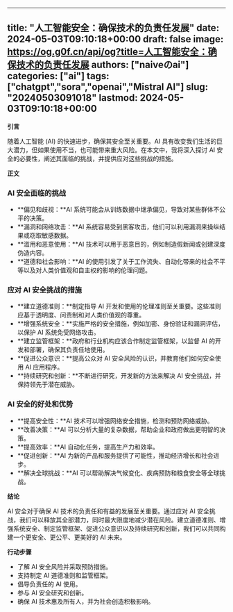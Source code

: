 
---
title: "人工智能安全：确保技术的负责任发展"
date: 2024-05-03T09:10:18+00:00
draft: false
image: https://og.g0f.cn/api/og?title=人工智能安全：确保技术的负责任发展
authors: ["naiveのai"]
categories: ["ai"]
tags: ["chatgpt","sora","openai","Mistral AI"]
slug: "20240503091018"
lastmod: 2024-05-03T09:10:18+00:00
---
**引言**

随着人工智能 (AI) 的快速进步，确保其安全至关重要。AI 具有改变我们生活的巨大潜力，但如果使用不当，也可能带来重大风险。在本文中，我将深入探讨 AI 安全的必要性，阐述其面临的挑战，并提供应对这些挑战的措施。

**正文**

### AI 安全面临的挑战

* **偏见和歧视：**AI 系统可能会从训练数据中继承偏见，导致对某些群体不公平的决策。
* **漏洞和网络攻击：**AI 系统容易受到黑客攻击，他们可以利用漏洞来操纵结果或窃取敏感数据。
* **滥用和恶意使用：**AI 技术可以用于恶意目的，例如制造假新闻或创建深度伪造内容。
* **道德和社会影响：**AI 的使用引发了关于工作流失、自动化带来的社会不平等以及对人类价值观和自主权的影响的伦理问题。

### 应对 AI 安全挑战的措施

* **建立道德准则：**制定指导 AI 开发和使用的伦理准则至关重要。这些准则应基于透明度、问责制和对人类价值观的尊重。
* **增强系统安全：**实施严格的安全措施，例如加密、身份验证和漏洞评估，以保护 AI 系统免受网络攻击。
* **建立监管框架：**政府和行业机构应该合作制定监管框架，以监督 AI 的开发和部署，确保其负责任地使用。
* **促进公众意识：**提高公众对 AI 安全风险的认识，并教育他们如何安全使用 AI 应用程序。
* **持续研究和创新：**不断进行研究，开发新的方法来解决 AI 安全挑战，并保持领先于潜在威胁。

### AI 安全的好处和优势

* **提高安全性：**AI 技术可以增强网络安全措施，检测和预防网络威胁。
* **改善决策：**AI 可以分析大量的复杂数据，帮助企业和政府做出更明智的决策。
* **提高效率：**AI 自动化任务，提高生产力和效率。
* **促进创新：**AI 为新的产品和服务提供了可能性，推动经济增长和社会进步。
* **解决全球挑战：**AI 可以帮助解决气候变化、疾病预防和粮食安全等全球挑战。

**结论**

AI 安全对于确保 AI 技术的负责任和有益的发展至关重要。通过应对 AI 安全挑战，我们可以释放其全部潜力，同时最大限度地减少潜在风险。建立道德准则、增强系统安全、制定监管框架、促进公众意识以及持续研究和创新，我们可以共同构建一个更安全、更公平、更美好的 AI 未来。

**行动步骤**

* 了解 AI 安全风险并采取预防措施。
* 支持制定 AI 道德准则和监管框架。
* 倡导负责任的 AI 使用。
* 参与 AI 安全研究和创新。
* 确保 AI 技术惠及所有人，并为社会创造积极影响。